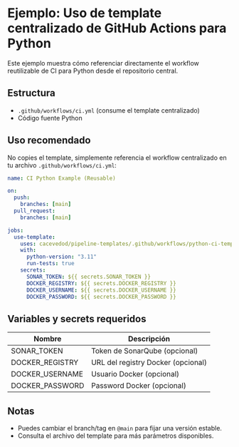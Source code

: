 # Ejemplo: Uso de template centralizado de GitHub Actions para Python

Este ejemplo muestra cómo referenciar directamente el workflow reutilizable de CI para Python desde el repositorio central.

## Estructura

- `.github/workflows/ci.yml` (consume el template centralizado)
- Código fuente Python

## Uso recomendado

No copies el template, simplemente referencia el workflow centralizado en tu archivo `.github/workflows/ci.yml`:

```yaml
name: CI Python Example (Reusable)

on:
  push:
    branches: [main]
  pull_request:
    branches: [main]

jobs:
  use-template:
    uses: cacevedod/pipeline-templates/.github/workflows/python-ci-template.yml@main
    with:
      python-version: "3.11"
      run-tests: true
    secrets:
      SONAR_TOKEN: ${{ secrets.SONAR_TOKEN }}
      DOCKER_REGISTRY: ${{ secrets.DOCKER_REGISTRY }}
      DOCKER_USERNAME: ${{ secrets.DOCKER_USERNAME }}
      DOCKER_PASSWORD: ${{ secrets.DOCKER_PASSWORD }}
```

## Variables y secrets requeridos

| Nombre          | Descripción                        |
|-----------------|------------------------------------|
| SONAR_TOKEN     | Token de SonarQube (opcional)      |
| DOCKER_REGISTRY | URL del registry Docker (opcional) |
| DOCKER_USERNAME | Usuario Docker (opcional)          |
| DOCKER_PASSWORD | Password Docker (opcional)         |

## Notas

- Puedes cambiar el branch/tag en `@main` para fijar una versión estable.
- Consulta el archivo del template para más parámetros disponibles.
